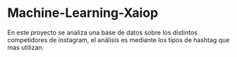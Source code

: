 # Machine-Learning-Xaiop
En este proyecto se analiza una base de datos sobre los distintos competidores de instagram, el análisis es mediante los tipos de hashtag que mas utilizan. 
